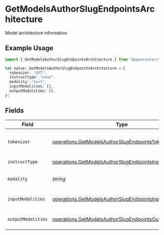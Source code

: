 # GetModelsAuthorSlugEndpointsArchitecture

Model architecture information

## Example Usage

```typescript
import { GetModelsAuthorSlugEndpointsArchitecture } from "@openrouter/sdk/models/operations";

let value: GetModelsAuthorSlugEndpointsArchitecture = {
  tokenizer: "GPT",
  instructType: "none",
  modality: "text",
  inputModalities: [],
  outputModalities: [],
};
```

## Fields

| Field                                                                                                                            | Type                                                                                                                             | Required                                                                                                                         | Description                                                                                                                      | Example                                                                                                                          |
| -------------------------------------------------------------------------------------------------------------------------------- | -------------------------------------------------------------------------------------------------------------------------------- | -------------------------------------------------------------------------------------------------------------------------------- | -------------------------------------------------------------------------------------------------------------------------------- | -------------------------------------------------------------------------------------------------------------------------------- |
| `tokenizer`                                                                                                                      | [operations.GetModelsAuthorSlugEndpointsTokenizer](../../models/operations/getmodelsauthorslugendpointstokenizer.md)             | :heavy_check_mark:                                                                                                               | Tokenizer type used by the model                                                                                                 |                                                                                                                                  |
| `instructType`                                                                                                                   | [operations.GetModelsAuthorSlugEndpointsInstructType](../../models/operations/getmodelsauthorslugendpointsinstructtype.md)       | :heavy_check_mark:                                                                                                               | Instruction format type                                                                                                          |                                                                                                                                  |
| `modality`                                                                                                                       | *string*                                                                                                                         | :heavy_check_mark:                                                                                                               | Primary modality of the model                                                                                                    | text                                                                                                                             |
| `inputModalities`                                                                                                                | [operations.GetModelsAuthorSlugEndpointsInputModality](../../models/operations/getmodelsauthorslugendpointsinputmodality.md)[]   | :heavy_check_mark:                                                                                                               | Supported input modalities                                                                                                       |                                                                                                                                  |
| `outputModalities`                                                                                                               | [operations.GetModelsAuthorSlugEndpointsOutputModality](../../models/operations/getmodelsauthorslugendpointsoutputmodality.md)[] | :heavy_check_mark:                                                                                                               | Supported output modalities                                                                                                      |                                                                                                                                  |